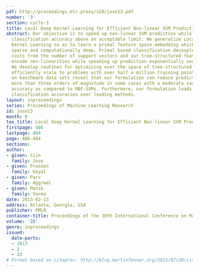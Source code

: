```yaml
---
pdf: http://proceedings.mlr.press/v28/jose13.pdf
number: '3'
section: cycle-3
title: Local Deep Kernel Learning for Efficient Non-linear SVM Prediction
abstract: Our objective is to speed up non-linear SVM prediction while maintaining
  classification accuracy above an acceptable limit. We generalize Localized Multiple
  Kernel Learning so as to learn a primal feature space embedding which is high dimensional,
  sparse and computationally deep. Primal based classification decouples prediction
  costs from the number of support vectors and our tree-structured features efficiently
  encode non-linearities while speeding up prediction exponentially over the state-of-the-art.
  We develop routines for optimizing over the space of tree-structured features and
  efficiently scale to problems with over half a million training points. Experiments
  on benchmark data sets reveal that our formulation can reduce prediction costs by
  more than three orders of magnitude in some cases with a moderate sacrifice in classification
  accuracy as compared to RBF-SVMs. Furthermore, our formulation leads to much better
  classification accuracies over leading methods.
layout: inproceedings
series: Proceedings of Machine Learning Research
id: jose13
month: 0
tex_title: Local Deep Kernel Learning for Efficient Non-linear SVM Prediction
firstpage: 486
lastpage: 494
page: 486-494
sections: 
author:
- given: Cijo
  family: Jose
- given: Prasoon
  family: Goyal
- given: Parv
  family: Aggrwal
- given: Manik
  family: Varma
date: 2013-02-13
address: Atlanta, Georgia, USA
publisher: PMLR
container-title: Proceedings of the 30th International Conference on Machine Learning
volume: '28'
genre: inproceedings
issued:
  date-parts:
  - 2013
  - 2
  - 13
# Format based on citeproc: http://blog.martinfenner.org/2013/07/30/citeproc-yaml-for-bibliographies/
---
```

